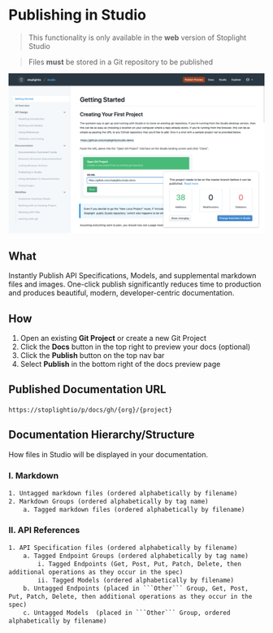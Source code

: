 # Publishing in Studio 

<!-- theme: warning -->
> This functionality is only available in the **web** version of Stoplight Studio

<!-- theme: danger -->
> Files **must** be stored in a Git repository to be published

![Publishing Preview](../../assets/images/publishing.png)

## What
Instantly Publish API Specifications, Models, and supplemental markdown files and images. One-click publish significantly reduces time to production and produces beautiful, modern, developer-centric documentation. 

## How
1. Open an existing **Git Project** or create a new Git Project  
2. Click the **Docs** button in the top right to preview your docs (optional)
3. Click the **Publish** button on the top nav bar 
4. Select **Publish** in the bottom right of the docs preview page

## Published Documentation URL
```https://stoplightio/p/docs/gh/{org}/{project}```

## Documentation Hierarchy/Structure
How files in Studio will be displayed in your documentation.

### I. Markdown
```
1. Untagged markdown files (ordered alphabetically by filename)  
2. Markdown Groups (ordered alphabetically by tag name)
    a. Tagged markdown files (ordered alphabetically by filename)
```
### II. API References
```
1. API Specification files (ordered alphabetically by filename) 
    a. Tagged Endpoint Groups (ordered alphabetically by tag name)
        i. Tagged Endpoints (Get, Post, Put, Patch, Delete, then additional operations as they occur in the spec)
        ii. Tagged Models (ordered alphabetically by filename)
    b. Untagged Endpoints (placed in ```Other``` Group, Get, Post, Put, Patch, Delete, then additional operations as they occur in the spec)
    c. Untagged Models  (placed in ```Other``` Group, ordered alphabetically by filename)
```



